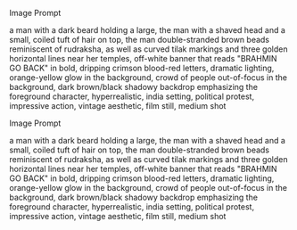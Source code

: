 Image Prompt

a man with a dark beard holding a large, the man with a shaved head and a small, coiled tuft of hair on top, the man double-stranded brown beads reminiscent of rudraksha, as well as curved tilak markings and three golden horizontal lines near her temples, off-white banner that reads "BRAHMIN GO BACK" in bold, dripping crimson blood-red letters, dramatic lighting, orange-yellow glow in the background, crowd of people out-of-focus in the background, dark brown/black shadowy backdrop emphasizing the foreground character, hyperrealistic, india setting, political protest, impressive action, vintage aesthetic, film still, medium shot

Image Prompt

a man with a dark beard holding a large, the man with a shaved head and a small, coiled tuft of hair on top, the man double-stranded brown beads reminiscent of rudraksha, as well as curved tilak markings and three golden horizontal lines near her temples, off-white banner that reads "BRAHMIN GO BACK" in bold, dripping crimson blood-red letters, dramatic lighting, orange-yellow glow in the background, crowd of people out-of-focus in the background, dark brown/black shadowy backdrop emphasizing the foreground character, hyperrealistic, india setting, political protest, impressive action, vintage aesthetic, film still, medium shot